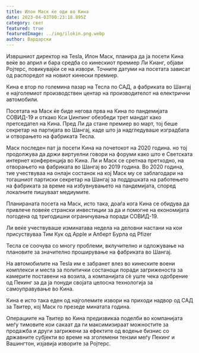 ```yaml
---
title: Илон Маск ќе оди во Кина
date: 2023-04-03T00:23:18.895Z
category: свет
featured: true
featuredImage: ../img/ilokin.png.webp
author: Вардарски
---
```


Извршниот директор на Tesla, Илон Маск, планира да ја посети Кина веќе во април и бара средба со кинескиот премиер Ли Кианг, објави Ројтерс, повикувајќи се на извори. Точните датуми на посетата зависат од распоредот на новиот кинески премиер.

Кина е втор по големина пазар на Тесла по САД, а фабриката во Шангај е најголемиот производствен центар на производителот на електрични автомобили.

Посетата на Маск ќе биде негова прва на Кина по пандемијата СОВИД-19 и откако Кси Џинпинг обезбеди трет мандат како претседател на Кина. Пред Ли да стане премиер во март, тој беше секретар на партијата во Шангај, каде што ја надгледуваше изградбата и отворањето на фабриката Тесла.

Маск последен пат ја посети Кина на почетокот на 2020 година. но тој продолжува да држи виртуелни говори на форуми како што е Светската интернет конференција во Кина.
Ли и Маск се сретнаа претходно, на отворањето на фабриката во Шангај во 2019 година. Во 2020 година, тие учествуваа на онлајн состанок на кој Маск му се заблагодари на тогашниот партиски секретар на Шангај за поддршката на работењето на фабриката за време на избувнувањето на пандемијата, според локалните пишуваат медиумите.

Планираната посета на Маск, исто така, доаѓа кога Кина се обидува да привлече повеќе странски инвестиции за да и помогне на економијата погодена од тригодишни ограничувања поради СОВИД-19.

Ли веќе учествуваше изминатава недела на деловни настани на кои присуствуваа Тим Кук од Apple и Алберт Бурла од Pfizer

Тесла се соочува со многу проблеми, вклучително и одложување на плановите за значително проширување на фабриката во Шангај.

На автомобилите на Tesla им е забранет влез во кинеските воени комплекси и места за политички состаноци поради загриженоста за камерите поставени на возила, а компанијата сè уште чека одобрение од Пекинг за да ја понуди својата целосна технологија за самоуправување во Кина.

Кина е исто така еден од најголемите извори на приходи надвор од САД за Твитер, кој Маск го презеде минатата година.

Операциите на Твитер во Кина предизвикаа поделби во компанијата меѓу тимовите кои сакаат да ги максимизираат можностите за продажба и други загрижени за ефектите од водење бизнис со државните субјекти во време на зголемени тензии меѓу Пекинг и Вашингтон, изјавија изворите за Ројтерс.
